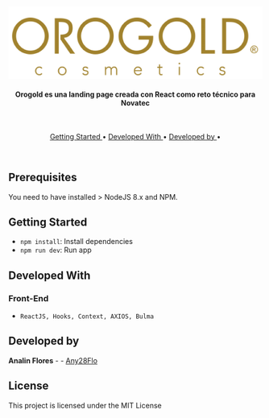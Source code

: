
![orogold](./public/images/cropped-orogold-logo-dgold.png)

<h4 align="center">Orogold es una landing page creada con React como reto técnico para Novatec</h4>

<br>
<p align="center">
  <a href="#key-features"> Getting Started </a> •
  <a href="#technologies"> Developed With </a> •
  <a href="#credits"> Developed by </a> •
 
</p>
<br>

## Prerequisites

You need to have installed > NodeJS 8.x and NPM.
## Getting Started


- `npm install`: Install dependencies
- `npm run dev`: Run app

## Developed With 

### Front-End
- `ReactJS, Hooks, Context, AXIOS, Bulma` 

## Developed by 

**Analin Flores** - - [Any28Flo](https://github.com/Any28Flo)


## License

This project is licensed under the MIT License 



